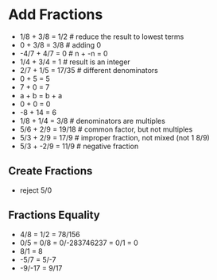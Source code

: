 # Add Fractions
 
- 1/8 + 3/8 = 1/2    # reduce the result to lowest terms
- 0 + 3/8 = 3/8     # adding 0
- -4/7 + 4/7 = 0    # n + -n = 0
- 1/4 + 3/4 = 1     # result is an integer
- 2/7 + 1/5 = 17/35   # different denominators
- 0 + 5 = 5
- 7 + 0 = 7
- a + b = b + a
- 0 + 0 = 0
- -8 + 14 = 6
- 1/8 + 1/4 = 3/8   # denominators are multiples
- 5/6 + 2/9 = 19/18    # common factor, but not multiples
- 5/3 + 2/9 = 17/9    # improper fraction, not mixed (not 1 8/9)
- 5/3 + -2/9 = 11/9    # negative fraction

## Create Fractions

- reject 5/0

## Fractions Equality

- 4/8 = 1/2 = 78/156
- 0/5 = 0/8 = 0/-283746237 = 0/1 = 0
- 8/1 = 8
- -5/7 = 5/-7
- -9/-17 = 9/17
